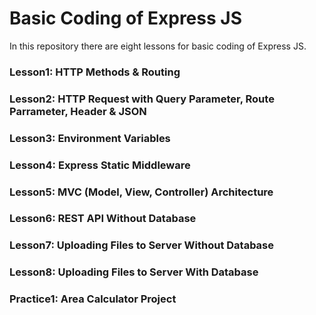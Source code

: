 # Basic Coding of Express JS
In this repository there are eight lessons for basic coding of Express JS.

### Lesson1: HTTP Methods & Routing

### Lesson2: HTTP Request with Query Parameter, Route Parrameter, Header & JSON

### Lesson3: Environment Variables

### Lesson4: Express Static Middleware

### Lesson5: MVC (Model, View, Controller) Architecture

### Lesson6: REST API Without Database

### Lesson7: Uploading Files to Server Without Database

### Lesson8:  Uploading Files to Server With Database

### Practice1: Area Calculator Project 
